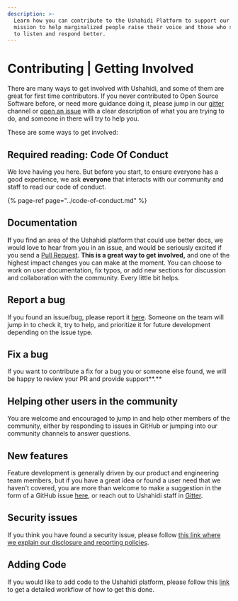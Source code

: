```yaml
---
description: >-
  Learn how you can contribute to the Ushahidi Platform to support our shared
  mission to help marginalized people raise their voice and those who serve them
  to listen and respond better.
---
```


# Contributing \| Getting Involved

There are many ways to get involved with Ushahidi, and some of them are great for first time contributors. If you never contributed to Open Source Software before, or need more guidance doing it, please jump in our [gitter](https://gitter.im/ushahidi/Community) channel or [open an issue](https://github.com/ushahidi/platform/issues/new/choose) with a clear description of what you are trying to do, and someone in there will try to help you.

These are some ways to get involved:

## **Required reading: Code Of Conduct**

We love having you here. But before you start, to ensure everyone has a good experience, we ask **everyone** that interacts with our community and staff to read our code of conduct.

{% page-ref page="../code-of-conduct.md" %}

## **Documentation**

**I**f you find an area of the Ushahidi platform that could use better docs, we would love to hear from you in an issue, and would be seriously excited if you send a [Pull Request](https://github.com/ushahidi/platform/compare). **This is a great way to get involved,** and one of the highest impact changes you can make at the moment. You can choose to work on user documentation, fix typos, or add new sections for discussion and collaboration with the community. Every little bit helps.

## **Report a bug**

If you found an issue/bug, please report it [here](https://github.com/ushahidi/platform/issues). Someone on the team will jump in to check it, try to help, and prioritize it for future development depending on the issue type.

## **Fix a bug**

If you want to contribute a fix for a bug you or someone else found, we will be happy to review your PR and provide support**.**

## **Helping other users in the community**

You are welcome and encouraged to jump in and help other members of the community, either by responding to issues in GitHub or jumping into our community channels to answer questions.

## **New features**

Feature development is generally driven by our product and engineering team members, but if you have a great idea or found a user need that we haven't covered, you are more than welcome to make a suggestion in the form of a GitHub issue [here](https://github.com/ushahidi/platform/issues), or reach out to Ushahidi staff in [Gitter](https://gitter.im/ushahidi/Community).

## **Security issues**

If you think you have found a security issue, please follow [this link where we explain our disclosure and reporting policies](https://www.ushahidi.com/security).

## Adding Code

If you would like to add code to the Ushahidi platform, please follow this [link](workflow-for-adding-code.md) to get a detailed workflow of how to get this done.



